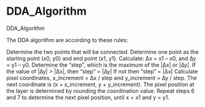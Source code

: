 # DDA_Algorithm
DDA_Algorithm

The DDA algorithm are according to these rules:

Determine the two points that will be connected.
Determine one point as the starting point (x0, y0) and end point (x1, y1).
Calculate: ∆x = x1 – x0, and ∆y = y1 – y0.
Determine the “step”, which is the maximum of the |∆x| or |∆y|.
If the value of |∆y| > |∆x|, then “step” = |∆y|
If not then “step” = |∆x|
Calculate pixel coordinates, x_increment = ∆x / step and y_increment = ∆y / step.
The next coordinate is (x + x_increment, y + y_increment).
The pixel position at the layer is determined by rounding the coordination value.
Repeat steps 6 and 7 to determine the next pixel position, until x = x1 and y = y1.
